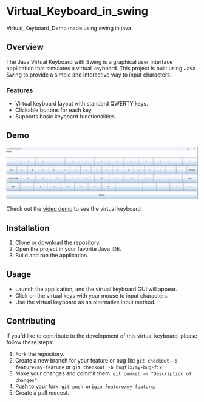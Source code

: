 # Virtual_Keyboard_in_swing
Virtual_Keyboard_Demo made using swing in java

## Overview

The Java Virtual Keyboard with Swing is a graphical user interface application that simulates a virtual keyboard. This project is built using Java Swing to provide a simple and interactive way to input characters.

### Features

- Virtual keyboard layout with standard QWERTY keys.
- Clickable buttons for each key.
- Supports basic keyboard functionalities.

## Demo

[![Virtual Keyboard Demo](res/img.png)](res/demo1.mp4)

Check out the [video demo](res/demo1.mp4) to see the virtual keyboard 

## Installation

1. Clone or download the repository.
2. Open the project in your favorite Java IDE.
3. Build and run the application.

## Usage

- Launch the application, and the virtual keyboard GUI will appear.
- Click on the virtual keys with your mouse to input characters.
- Use the virtual keyboard as an alternative input method.

## Contributing

If you'd like to contribute to the development of this virtual keyboard, please follow these steps:

1. Fork the repository.
2. Create a new branch for your feature or bug fix: `git checkout -b feature/my-feature` or `git checkout -b bugfix/my-bug-fix`.
3. Make your changes and commit them: `git commit -m "Description of changes"`.
4. Push to your fork: `git push origin feature/my-feature`.
5. Create a pull request.
